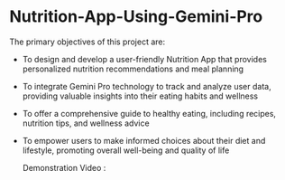# Nutrition-App-Using-Gemini-Pro

The primary objectives of this project are:
- To design and develop a user-friendly Nutrition App that provides personalized nutrition recommendations and meal planning
- To integrate Gemini Pro technology to track and analyze user data, providing valuable insights into their eating habits and wellness
- To offer a comprehensive guide to healthy eating, including recipes, nutrition tips, and wellness advice
- To empower users to make informed choices about their diet and lifestyle, promoting overall well-being and quality of life

  Demonstration Video : 
